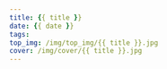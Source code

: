 ```yaml
---
title: {{ title }}
date: {{ date }}
tags:
top_img: /img/top_img/{{ title }}.jpg
cover: /img/cover/{{ title }}.jpg
---
```

